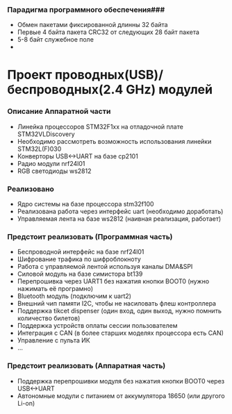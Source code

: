 ### Парадигма программного обеспечения###

* Обмен пакетами фиксированной длинны 32 байта
* Первые 4 байта пакета CRC32 от следующих 28 байт пакета
* 5-8 байт служебное поле
* 

# Проект проводных(USB)/беспроводных(2.4 GHz) модулей #

### Описание Аппаратной части ###

* Линейка процессоров STM32F1xx на отладочной плате STM32VLDiscovery
* Необходимо рассмотреть возможность использования линейки STM32L(F)030
* Конверторы USB<->UART на базе cp2101
* Радио модули nrf24l01
* RGB светодиоды ws2812

### Реализовано ###

* Ядро системы на базе процессора stm32f100
* Реализована работа через интерфейс uart (необходимо доработать)
* Управляемая лента на базе ws2812 (наивная реализация, работает)

### Предстоит реализовать (Программная часть) ###

* Беспроводной интерфейс на базе nrf24l01
* Шифрование трафика по шифроблокноту
* Работа с управляемой лентой используя каналы DMA&SPI 
* Силовой модуль на базе симистора bt139
* Перепрошивка через UART1 без нажатия кнопки BOOT0 (нужно нажимать её програмно)
* Bluetooth модуль (подключим к uart2)
* Внешний чип памяти I2C, чтобы не насиловать флеш контроллера
* Поддержка tikcet dispenser (один вход, один выход, нужно помнить количество билетов)
* Поддержка устройств оплаты сессии пользователем
* Интеграция с CAN (в более старших моделях процессора есть CAN)
* Управление с пульта ИК
* ...

### Предстоит реализовать (Аппаратная часть) ###

* Поддержка перепрошивки модуля без нажатия кнопки BOOT0 через USB<->UART
* Автономные модули с питанием от аккумулятора 18650 (или другого Li-on)
